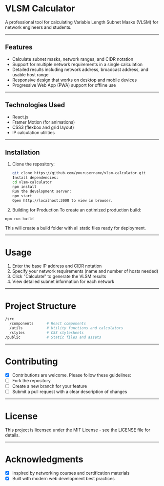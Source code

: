 # VLSM Calculator

A professional tool for calculating Variable Length Subnet Masks (VLSM) for network engineers and students.

---

## Features

- Calculate subnet masks, network ranges, and CIDR notation
- Support for multiple network requirements in a single calculation
- Detailed results including network address, broadcast address, and usable host range
- Responsive design that works on desktop and mobile devices
- Progressive Web App (PWA) support for offline use

---

## Technologies Used

- React.js
- Framer Motion (for animations)
- CSS3 (flexbox and grid layout)
- IP calculation utilities

---

## Installation

1. Clone the repository:
   ```bash
   git clone https://github.com/yourusername/vlsm-calculator.git
   Install dependencies:
   cd vlsm-calculator
   npm install
   Run the development server:
   npm start
   Open http://localhost:3000 to view in browser.

2. Building for Production
   To create an optimized production build:
```bash
npm run build
```
This will create a build folder with all static files ready for deployment.

---

# Usage

1. Enter the base IP address and CIDR notation
2. Specify your network requirements (name and number of hosts needed)
3. Click "Calculate" to generate the VLSM results
4. View detailed subnet information for each network

---

# Project Structure
```bash
/src
  /components      # React components
  /utils           # Utility functions and calculators
  /styles          # CSS stylesheets
/public            # Static files and assets
```

---

# Contributing
- [x] Contributions are welcome. Please follow these guidelines:
- [ ] Fork the repository
- [ ] Create a new branch for your feature
- [ ] Submit a pull request with a clear description of changes

---

# License
This project is licensed under the MIT License - see the LICENSE file for details.

---

# Acknowledgments
- [x] Inspired by networking courses and certification materials
- [x] Built with modern web development best practices
